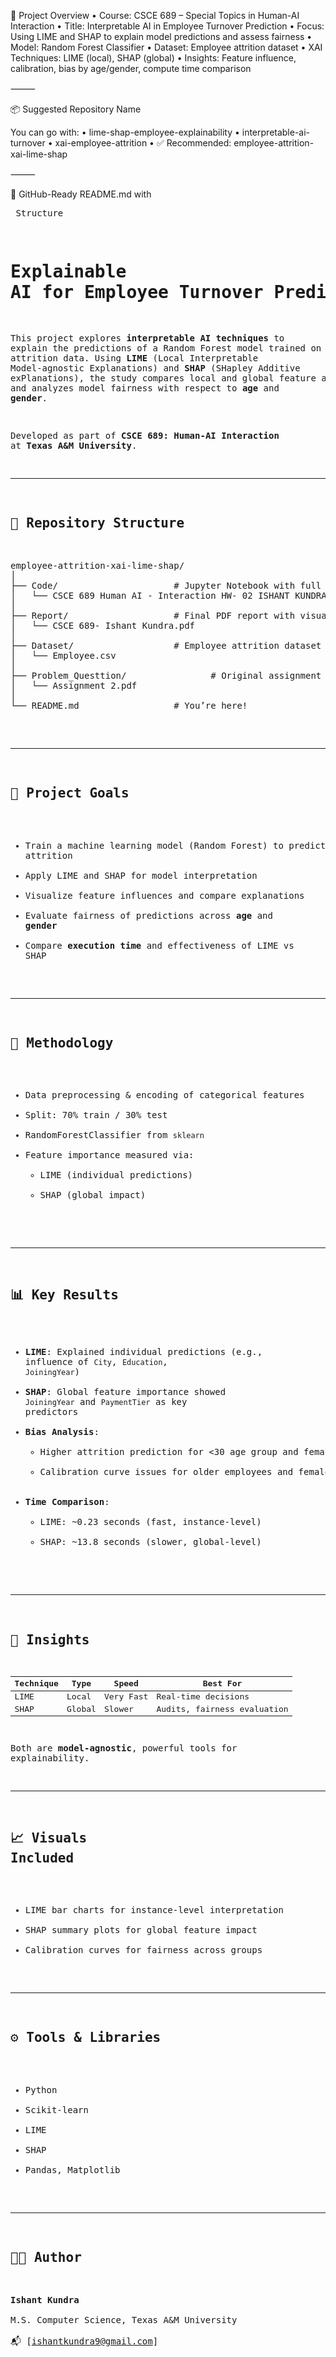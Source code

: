 🧠 Project Overview
	•	Course: CSCE 689 – Special Topics in Human-AI Interaction
	•	Title: Interpretable AI in Employee Turnover Prediction
	•	Focus: Using LIME and SHAP to explain model predictions and assess fairness
	•	Model: Random Forest Classifier
	•	Dataset: Employee attrition dataset
	•	XAI Techniques: LIME (local), SHAP (global)
	•	Insights: Feature influence, calibration, bias by age/gender, compute time comparison

⸻

📦 Suggested Repository Name

You can go with:
	•	lime-shap-employee-explainability
	•	interpretable-ai-turnover
	•	xai-employee-attrition
	•	✅ Recommended: employee-attrition-xai-lime-shap

⸻

📝 GitHub-Ready README.md with <pre> Structure

# Explainable AI for Employee Turnover Prediction: LIME vs SHAP

This project explores **interpretable AI techniques** to explain the predictions of a Random Forest model trained on employee attrition data. Using **LIME** (Local Interpretable Model-agnostic Explanations) and **SHAP** (SHapley Additive exPlanations), the study compares local and global feature attributions and analyzes model fairness with respect to **age** and **gender**.

Developed as part of **CSCE 689: Human-AI Interaction** at **Texas A&M University**.

---

## 📁 Repository Structure

<pre>
employee-attrition-xai-lime-shap/
│
├── Code/                      # Jupyter Notebook with full implementation
│   └── CSCE 689 Human AI - Interaction HW- 02 ISHANT KUNDRA.ipynb
│
├── Report/                    # Final PDF report with visualizations and analysis
│   └── CSCE 689- Ishant Kundra.pdf
│
├── Dataset/                   # Employee attrition dataset
│   └── Employee.csv
│
├── Problem_Questtion/                # Original assignment brief for reference
│   └── Assignment 2.pdf
│
└── README.md                  # You’re here!
</pre>

---

## 📌 Project Goals

- Train a machine learning model (Random Forest) to predict employee attrition
- Apply LIME and SHAP for model interpretation
- Visualize feature influences and compare explanations
- Evaluate fairness of predictions across **age** and **gender**
- Compare **execution time** and effectiveness of LIME vs SHAP

---

## 🧪 Methodology

- Data preprocessing & encoding of categorical features
- Split: 70% train / 30% test
- RandomForestClassifier from `sklearn`
- Feature importance measured via:
  - LIME (individual predictions)
  - SHAP (global impact)

---

## 📊 Key Results

- **LIME**: Explained individual predictions (e.g., influence of `City`, `Education`, `JoiningYear`)
- **SHAP**: Global feature importance showed `JoiningYear` and `PaymentTier` as key predictors
- **Bias Analysis**:
  - Higher attrition prediction for <30 age group and females
  - Calibration curve issues for older employees and females
- **Time Comparison**:
  - LIME: ~0.23 seconds (fast, instance-level)
  - SHAP: ~13.8 seconds (slower, global-level)

---

## 🧠 Insights

| Technique | Type       | Speed      | Best For                    |
|-----------|------------|------------|-----------------------------|
| LIME      | Local      | Very Fast  | Real-time decisions         |
| SHAP      | Global     | Slower     | Audits, fairness evaluation |

Both are **model-agnostic**, powerful tools for explainability.

---

## 📈 Visuals Included

- LIME bar charts for instance-level interpretation
- SHAP summary plots for global feature impact
- Calibration curves for fairness across groups

---

## ⚙️ Tools & Libraries

- Python
- Scikit-learn
- LIME
- SHAP
- Pandas, Matplotlib

---

## 👨‍💻 Author

**Ishant Kundra**  
M.S. Computer Science, Texas A&M University  
📬 [ishantkundra9@gmail.com]

